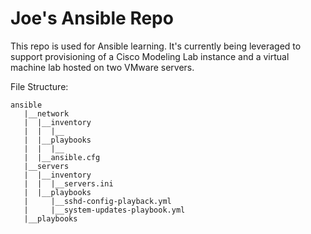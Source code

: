 
# Joe's Ansible Repo #

This repo is used for Ansible learning. It's currently being leveraged to support provisioning of a Cisco Modeling Lab instance and a virtual machine lab hosted on two VMware servers.

File Structure:

```text
ansible
   |__network
   |  |__inventory
   |  |  |__
   |  |__playbooks
   |  |  |__
   |  |__ansible.cfg
   |__servers
   |  |__inventory
   |  |  |__servers.ini
   |  |__playbooks
   |     |__sshd-config-playback.yml
   |     |__system-updates-playbook.yml
   |__playbooks
```
